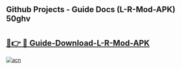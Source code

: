 ## Github Projects - Guide Docs (L-R-Mod-APK) 50ghv

# <h2><a href="https://apkcomod.com?title=L-R-Mod-APK">🔗👉 🔴 Guide-Download-L-R-Mod-APK </a></h2>

[![acn](https://github.com/user-attachments/assets/0f9c940e-d8b0-45ae-aac7-cd30a18b3e1c)](https://apkcomod.com?title=L-R-Mod-APK)
